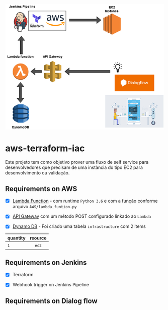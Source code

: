 ![alt text](images/Diagrama_solution.png)
# aws-terraform-iac
Este projeto tem como objetivo prover uma fluxo de self service para desenvolvedores que precisam de uma instância do tipo EC2 para desenvolvimento ou validação.

## Requirements on AWS
- [x] [Lambda Function](https://console.aws.amazon.com/lambda/) - com runtime `Python 3.6` e com a função conforme arquivo `AWS/lambda_funtion.py`

- [x] [API Gateway](https://console.aws.amazon.com/apigateway/)  com um método POST configurado linkado ao `Lambda`

- [x] [Dynamo DB](https://console.aws.amazon.com/dynamodb/) - Foi criado uma tabela `infrastructure` com 2 items 

| quantity | reource |
| -------- |:-------:|
|    `1`  |  `ec2` |

## Requirements on Jenkins
- [x] Terraform

- [x] Webhook trigger on Jenkins Pipeline

## Requirements on Dialog flow

